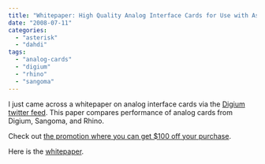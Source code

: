 ```yaml
---
title: "Whitepaper: High Quality Analog Interface Cards for Use with Asterisk"
date: "2008-07-11"
categories: 
  - "asterisk"
  - "dahdi"
tags: 
  - "analog-cards"
  - "digium"
  - "rhino"
  - "sangoma"
---
```


I just came across a whitepaper on analog interface cards via the [Digium twitter feed](http://twitter.com/digium). This paper compares performance of analog cards from Digium, Sangoma, and Rhino.

Check out [the promotion where you can get $100 off your purchase](http://promo.telephonydepot.com/digium/).

Here is the [whitepaper](http://www.russellbryant.net/blog/files/Analog_comp_analysis_whitepaper.pdf).
